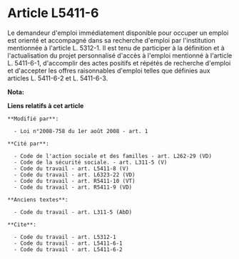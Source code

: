 # Article L5411-6

Le demandeur d'emploi immédiatement disponible pour occuper un emploi est orienté et accompagné dans sa recherche d'emploi
par l'institution mentionnée à l'article L. 5312-1. Il est tenu de participer à la définition et à l'actualisation du projet
personnalisé d'accès à l'emploi mentionné à l'article L. 5411-6-1, d'accomplir des actes positifs et répétés de recherche
d'emploi et d'accepter les offres raisonnables d'emploi telles que définies aux articles L. 5411-6-2 et L. 5411-6-3.

**Nota:**



**Liens relatifs à cet article**

	**Modifié par**:

	  - Loi n°2008-758 du 1er août 2008 - art. 1

	**Cité par**:

	  - Code de l'action sociale et des familles - art. L262-29 (VD)
	  - Code de la sécurité sociale. - art. L311-5 (V)
	  - Code du travail - art. L5411-8 (V)
	  - Code du travail - art. L6323-22 (VD)
	  - Code du travail - art. R5411-10 (VT)
	  - Code du travail - art. R5411-9 (VD)

	**Anciens textes**:

	  - Code du travail - art. L311-5 (AbD)

	**Cite**:

	  - Code du travail - art. L5312-1
	  - Code du travail - art. L5411-6-1
	  - Code du travail - art. L5411-6-2
